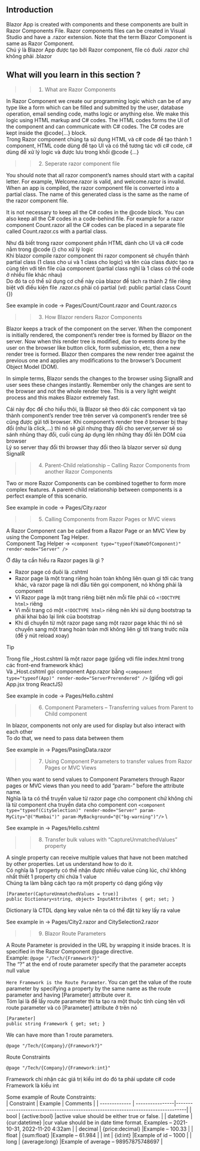 ## Introduction
Blazor App is created with components and these components are built in Razor Components File. Razor components files can be created in Visual Studio and have a .razor extension. Note that the term Blazor Component is same as Razor Component.<br>
Chú ý là Blazor App được tạo bởi Razor component, file có đuôi .razor chứ không phải .blazor

## What will you learn in this section ?
>> 1. What are Razor Components

In Razor Component we create our programming logic which can be of any type like a form which can be filled and submitted by the user, database operation, email sending code, maths logic or anything else. We make this logic using HTML markup and C# codes. The HTML codes forms the UI of the component and can communicate with C# codes. The C# codes are kept inside the @code{…} block.<br>
Trong Razor component chúng ta sử dụng HTML và c# code để tạo thành 1 component, HTML code dùng để tạo UI và có thể tương tác với c# code, c# dùng để xử lý logic và được lưu trong khối @code {...} <br>


>> 2. Seperate razor component file

You should note that all razor component’s names should start with a capital letter. For example, Welcome.razor is valid, and welcome.razor is invalid.
When an app is compiled, the razor component file is converted into a partial class. The name of this generated class is the same as the name of the razor component file.

It is not necessary to keep all the C# codes in the @code block. You can also keep all the C# codes in a code-behind file. For example for a razor component Count.razor all the C# codes can be placed in a separate file called Count.razor.cs with a partial class.

Như đã biết trong razor component phần HTML dành cho UI và c# code nằm trong @code {} cho xử lý logic <br>
Khi blazor compile razor component thì razor component sẽ chuyển thành partial class (1 class cho ui và 1 class cho logic) và tên của class được tạo ra cùng tên với tên file của component (partial class nghĩ là 1 class có thể code ở nhiều file khác nhau) <br>
Do đó ta có thể sử dụng cơ chế này của blazor để tách ra thành 2 file riêng biệt với điều kiện file .razor.cs phải có partial (vd: public partial class Count {})

See example in code -> Pages/Count/Count.razor and Count.razor.cs

>> 3. How Blazor renders Razor Components

Blazor keeps a track of the component on the server. When the component is initially rendered, the component’s render tree is formed by Blazor on the server. Now when this render tree is modified, due to events done by the user on the browser like button click, form submission, etc, then a new render tree is formed. Blazor then compares the new render tree against the previous one and applies any modifications to the browser’s Document Object Model (DOM).

In simple terms, Blazor sends the changes to the browser using SignalR and user sees these changes instantly. Remember only the changes are sent to the browser and not the whole render tree. This is a very light weight process and this makes Blazor extremely fast.

Cái này đọc để cho hiểu thôi, là Blazor sẽ theo dõi các component và tạo thành component’s render tree trên server và component’s render tree sẽ cũng được gửi tới browser. Khi component’s render tree ở browser bị thay đổi (như là click,...) thì nó sẽ gửi nhưng thay đổi cho server,server sẽ so sánh nhũng thay đổi, cuối cùng áp dụng lên những thay đổi lên DOM của browser <br>
Lý so server thay đổi thì browser thay đổi theo là blazor server sử dụng SignalR

>> 4. Parent-Child relationship – Calling Razor Components from another Razor Components

Two or more Razor Components can be combined together to form more complex features. A parent-child relationship between components is a perfect example of this scenario.

See example in code -> Pages/City.razor

>> 5. Calling Components from Razor Pages or MVC views

A Razor Component can be called from a Razor Page or an MVC View by using the Component Tag Helper. <br>
Component Tag Helper ->  `<component type="typeof(NameOfComponent)" render-mode="Server" />` <br>

Ở đây ta cần hiểu ra Razor pages là gì ?<br>
* Razor page có đuôi là .cshtml
* Razor page là một trang riêng hoàn toàn không liên quan gì tới các trang khác, và razor page là nơi đầu tiên gọi component, nó không phải là component
* Vì Razor page là một trang riêng biệt nên mỗi file phải có `<!DOCTYPE html>` riêng
* Vì mỗi trang có một `<!DOCTYPE html>` riêng nên khi sử dụng bootstrap ta phải khai báo lại link của bootstrap
* Khi di chuyển từ một razor page sang một razor page khác thì nó sẽ chuyển sang một trang hoàn toàn mới không liên gì tới trang trước nữa (để ý nút reload xoay)
> [!TIP]
> Trong file _Host.cshtml là một razor page (giống với file index.html trong các front-end framework khác) <br>
> Và _Host.cshtml gọi component App.razor bằng `<component type="typeof(App)" render-mode="ServerPrerendered" />` (giống với gọi App.jsx trong ReactJS) <br>

See example in code -> Pages/Hello.cshtml

>> 6. Component Parameters – Transferring values from Parent to Child component

In blazor, components not only are used for display but also interact with each other <br>
To do that, we need to pass data between them

See example in -> Pages/PasingData.razor

>> 7. Using Component Parameters to transfer values from Razor Pages or MVC Views

When you want to send values to Component Parameters through Razor pages or MVC views than you need to add “param-” before the attribute name. <br>
Nghĩa là ta có thể truyền value từ razor page cho component chứ không chỉ là từ component cha truyền data cho component con
 `<component type="typeof(CitySelection)" render-mode="Server" param-MyCity="@("Mumbai")" param-MyBackground="@("bg-warning")"/>` \

See example in -> Pages/Hello.cshtml

>> 8. Transfer bulk values with “CaptureUnmatchedValues” property

A single property can receive multiple values that have not been matched by other properties. Let us understand how to do it.<br>
Có nghĩa là 1 property có thể nhận được nhiều value cũng lúc, chứ không nhất thiết 1 property chỉ chứa 1 value <br>
Chúng ta làm bằng cách tạo ra một property có dạng giống vậy <br>
```
[Parameter(CaptureUnmatchedValues = true)]
public Dictionary<string, object> InputAttributes { get; set; }
```
Dictionary là CTDL dạng key value nên ta có thể đặt từ key lấy ra value

See example in -> Pages/City2.razor and CitySelection2.razor 


>> 9. Blazor Route Parameters

A Route Parameter is provided in the URL by wrapping it inside braces. It is specified in the Razor Component @page directive. <br>
Example: `@page "/Tech/{Framework?}"` <br>
The “?” at the end of route parameter specify that the parameter accepts null value

`Here Framework is the Route Parameter`. You can get the value of the route parameter by specifying a property by the same name as the route parameter and having [Parameter] attribute over it. <br>
Tóm lại là để lấy route parameter thì ta tạo ra một thuộc tính cùng tên với route parameter và có [Parameter] attribute ở trên nó
```
[Parameter]
public string Framework { get; set; }
```


We can have more than 1 route parameters.
```
@page "/Tech/{Company}/{Framework?}"
```
Route Constraints
```
@page "/Tech/{Company}/{Framework:int}"
```
Framework chỉ nhận các giá trị kiểu int do đó ta phải update c# code Framework là kiểu int <br>

Some example of Route Constraints: <br>
| Constraint	   | Example         | Comments                                                                         |
| ------------- | ----------------|----------------------------------------------------------------------------------|
| bool          | {active:bool}   |active value should be either true or false.                                      |
| datetime      | {cur:datetime}  |cur value should be in date time format. Examples – 2021-10-31, 2022-11-20 4:32am |
| decimal       | {price:decimal} |Example – 100.33                                                                  |
| float         | {sum:float}     |Example – 61.984                                                                  |
| int           | {id:int}        |Example of id – 1000                                                              |
| long          | {average:long}  |Example of average – 98957875748697                                               |






